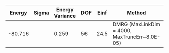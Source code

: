 | Energy  | Sigma | Energy Variance | DOF | Einf | Method                                        | Reference |
|---------|-------|-----------------|-----|------|-----------------------------------------------|-----------|
| -80.716 |       | 0.259           | 56  | 24.5 | DMRG (MaxLinkDim = 4000, MaxTruncErr~8.0E-05) | [code](https://github.com/varbench/methods/blob/main/programs/dmrg_itensors_hubbard/Hubbard/rectangular-4x16_64_PO_28_2.jl) |
